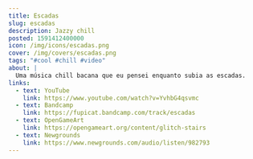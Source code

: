 ```yaml
---
title: Escadas
slug: escadas
description: Jazzy chill
posted: 1591412400000
icon: /img/icons/escadas.png
cover: /img/covers/escadas.png
tags: "#cool #chill #video"
about: |
  Uma música chill bacana que eu pensei enquanto subia as escadas.
links:
  - text: YouTube
    link: https://www.youtube.com/watch?v=YvhbG4qsvmc
  - text: Bandcamp
    link: https://fupicat.bandcamp.com/track/escadas
  - text: OpenGameArt
    link: https://opengameart.org/content/glitch-stairs
  - text: Newgrounds
    link: https://www.newgrounds.com/audio/listen/982793
---
```

<vid-yt url="https://www.youtube.com/watch?v=YvhbG4qsvmc"></vid-yt>
